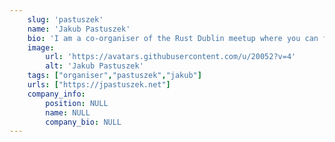 ```yaml
---
    slug: 'pastuszek'
    name: 'Jakub Pastuszek'
    bio: 'I am a co-organiser of the Rust Dublin meetup where you can find me participating or presenting. I am interested in UNIX and Linux, programming, electronics and technology in general. I like coding in Rust. I used to code in Ruby, C, C++ and even in AVR assembly.I also like to think about privacy, freedom, energy and our future.'
    image: 
        url: 'https://avatars.githubusercontent.com/u/20052?v=4'
        alt: 'Jakub Pastuszek'
    tags: ["organiser","pastuszek","jakub"]
    urls: ["https://jpastuszek.net"]
    company_info: 
        position: NULL
        name: NULL
        company_bio: NULL
---
```

